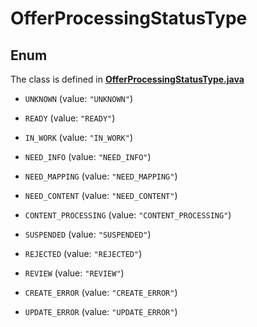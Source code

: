 

# OfferProcessingStatusType

## Enum

The class is defined in **[OfferProcessingStatusType.java](../../src/main/java/org/openapitools/model/OfferProcessingStatusType.java)**


* `UNKNOWN` (value: `"UNKNOWN"`)

* `READY` (value: `"READY"`)

* `IN_WORK` (value: `"IN_WORK"`)

* `NEED_INFO` (value: `"NEED_INFO"`)

* `NEED_MAPPING` (value: `"NEED_MAPPING"`)

* `NEED_CONTENT` (value: `"NEED_CONTENT"`)

* `CONTENT_PROCESSING` (value: `"CONTENT_PROCESSING"`)

* `SUSPENDED` (value: `"SUSPENDED"`)

* `REJECTED` (value: `"REJECTED"`)

* `REVIEW` (value: `"REVIEW"`)

* `CREATE_ERROR` (value: `"CREATE_ERROR"`)

* `UPDATE_ERROR` (value: `"UPDATE_ERROR"`)



